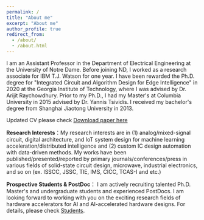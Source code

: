 ```yaml
---
permalink: /
title: "About me"
excerpt: "About me"
author_profile: true
redirect_from: 
  - /about/
  - /about.html
---
```

I am an Assistant Professor in the Department of Electrical Engineering at the University of Notre Dame. Before joining ND, I worked as a research associate for IBM T.J. Watson for one year. I have been rewarded the Ph.D. degree for "Integrated Circuit and Algorithm Design for Edge Intelligence" in 2020 at the Georgia Institute of Technology, where I was advised by Dr. Arijit Raychowdhury. Prior to my Ph.D., I had my Master's at Columbia University in 2015 advised by Dr. Yannis Tsividis. I received my bachelor's degree from Shanghai Jiaotong University in 2013. 

Updated CV please check [Download paper here](http://nycao.github.io/files/CV.pdf)


**Research Interests**：My research interests are in (1) analog/mixed-signal circuit, digital architecture, and IoT system design for machine learning acceleration/distributed intelligence and (2) custom IC design automation with data-driven methods. My works have been published/presented/reported by primary journals/conferences/press in various fields of solid-state circuit design, microwave, industrial electronics, and so on (ex. ISSCC, JSSC, TIE, IMS, CICC, TCAS-I and etc.)

**Prospective Students & PostDoc**： I am actively recruiting talented Ph.D. Master's and undergraduate students and experienced PostDocs. I am looking forward to working with you on the exciting research fields of hardware accelerators for AI and AI-accelerated hardware designs. For details, please check [Students](https://nycao.github.io/Students/).

